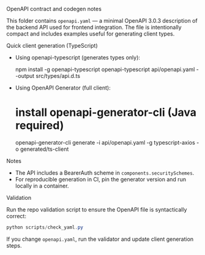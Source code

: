 OpenAPI contract and codegen notes

This folder contains `openapi.yaml` — a minimal OpenAPI 3.0.3 description of the
backend API used for frontend integration. The file is intentionally compact and
includes examples useful for generating client types.

Quick client generation (TypeScript)

- Using openapi-typescript (generates types only):

  npm install -g openapi-typescript
  openapi-typescript api/openapi.yaml --output src/types/api.d.ts

- Using OpenAPI Generator (full client):

  # install openapi-generator-cli (Java required)
  openapi-generator-cli generate -i api/openapi.yaml -g typescript-axios -o generated/ts-client

Notes
- The API includes a BearerAuth scheme in `components.securitySchemes`.
- For reproducible generation in CI, pin the generator version and run locally in a container.

Validation

Run the repo validation script to ensure the OpenAPI file is syntactically correct:

```powershell
python scripts/check_yaml.py
```

If you change `openapi.yaml`, run the validator and update client generation steps.
